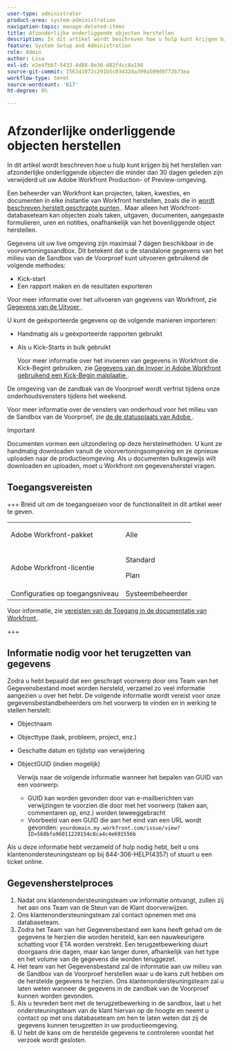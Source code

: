 ```yaml
---
user-type: administrator
product-area: system-administration
navigation-topic: manage-deleted-items
title: Afzonderlijke onderliggende objecten herstellen
description: In dit artikel wordt beschreven hoe u hulp kunt krijgen bij het herstellen van afzonderlijke onderliggende objecten die minder dan 30 dagen geleden zijn verwijderd uit uw Adobe Workfront Production- of Preview-omgeving.
feature: System Setup and Administration
role: Admin
author: Lisa
exl-id: e2e4fbb7-5433-4d88-8e36-d82f4cc8a194
source-git-commit: 156341072c291b5c03432da399a509d9772b73ea
workflow-type: tm+mt
source-wordcount: '617'
ht-degree: 0%

---
```


# Afzonderlijke onderliggende objecten herstellen

In dit artikel wordt beschreven hoe u hulp kunt krijgen bij het herstellen van afzonderlijke onderliggende objecten die minder dan 30 dagen geleden zijn verwijderd uit uw Adobe Workfront Production- of Preview-omgeving.

Een beheerder van Workfront kan projecten, taken, kwesties, en documenten in elke instantie van Workfront herstellen, zoals die in [ wordt beschreven herstelt geschrapte punten ](../../../administration-and-setup/manage-workfront/manage-deleted-items/restore-deleted-items.md). Maar alleen het Workfront-databaseteam kan objecten zoals taken, uitgaven, documenten, aangepaste formulieren, uren en notities, onafhankelijk van het bovenliggende object herstellen.

Gegevens uit uw live omgeving zijn maximaal 7 dagen beschikbaar in de voorvertoningssandbox. Dit betekent dat u de standalone gegevens van het milieu van de Sandbox van de Voorproef kunt uitvoeren gebruikend de volgende methodes:

* Kick-start
* Een rapport maken en de resultaten exporteren

Voor meer informatie over het uitvoeren van gegevens van Workfront, zie [ Gegevens van de Uitvoer ](../../../reports-and-dashboards/reports/creating-and-managing-reports/export-data.md).

U kunt de geëxporteerde gegevens op de volgende manieren importeren:

* Handmatig als u geëxporteerde rapporten gebruikt
* Als u Kick-Starts in bulk gebruikt

  Voor meer informatie over het invoeren van gegevens in Workfront die Kick-Begint gebruiken, zie [ Gegevens van de Invoer in Adobe Workfront gebruikend een Kick-Begin malplaatje ](../../../administration-and-setup/manage-workfront/using-kick-starts/import-data-via-kickstarts.md).

De omgeving van de zandbak van de Voorproef wordt verfrist tijdens onze onderhoudsvensters tijdens het weekend.

Voor meer informatie over de vensters van onderhoud voor het milieu van de Sandbox van de Voorproef, zie [ de de statusplaats van Adobe ](https://status.adobe.com).

>[!IMPORTANT]
>
>Documenten vormen een uitzondering op deze herstelmethoden. U kunt ze handmatig downloaden vanuit de voorvertoningsomgeving en ze opnieuw uploaden naar de productieomgeving. Als u documenten bulksgewijs wilt downloaden en uploaden, moet u Workfront om gegevensherstel vragen.

## Toegangsvereisten

+++ Breid uit om de toegangseisen voor de functionaliteit in dit artikel weer te geven.

<table style="table-layout:auto"> 
 <col> 
 <col> 
 <tbody> 
  <tr> 
   <td>Adobe Workfront-pakket</td> 
   <td><p>Alle</p></td> 
  </tr> 
  <tr> 
   <td>Adobe Workfront-licentie</td> 
   <td><p>Standard</p>
       <p>Plan</p></td>
  </tr> 
  <tr> 
   <td>Configuraties op toegangsniveau</td> 
   <td>Systeembeheerder</td> 
  </tr> 
 </tbody> 
</table>

Voor informatie, zie [ vereisten van de Toegang in de documentatie van Workfront ](/help/quicksilver/administration-and-setup/add-users/access-levels-and-object-permissions/access-level-requirements-in-documentation.md).

+++

## Informatie nodig voor het terugzetten van gegevens

Zodra u hebt bepaald dat een geschrapt voorwerp door ons Team van het Gegevensbestand moet worden hersteld, verzamel zo veel informatie aangezien u over het hebt. De volgende informatie wordt vereist voor onze gegevensbestandbeheerders om het voorwerp te vinden en in werking te stellen herstelt:

* Objectnaam
* Objecttype (taak, probleem, project, enz.)
* Geschatte datum en tijdstip van verwijdering
* ObjectGUID (indien mogelijk)

  Verwijs naar de volgende informatie wanneer het bepalen van GUID van een voorwerp:

   * GUID kan worden gevonden door van e-mailberichten van verwijzingen te voorzien die door met het voorwerp (taken aan, commentaren op, enz.) worden teweeggebracht
   * Voorbeeld van een GUID die aan het eind van een URL wordt gevonden: `yourdomain.my.workfront.com/issue/view?ID=568bfa96011220154c8ca4c4e691556b`

Als u deze informatie hebt verzameld of hulp nodig hebt, belt u ons klantenondersteuningsteam op bij 844-306-HELP(4357) of stuurt u een ticket online.

## Gegevensherstelproces

1. Nadat ons klantenondersteuningsteam uw informatie ontvangt, zullen zij het aan ons Team van de Steun van de Klant doorverwijzen.
1. Ons klantenondersteuningsteam zal contact opnemen met ons databaseteam.
1. Zodra het Team van het Gegevensbestand een kans heeft gehad om de gegevens te herzien die worden hersteld, kan een nauwkeurigere schatting voor ETA worden verstrekt. Een terugzetbewerking duurt doorgaans drie dagen, maar kan langer duren, afhankelijk van het type en het volume van de gegevens die worden teruggezet.
1. Het team van het Gegevensbestand zal de informatie aan uw milieu van de Sandbox van de Voorproef herstellen waar u de kans zult hebben om de herstelde gegevens te herzien. Ons klantenondersteuningsteam zal u laten weten wanneer de gegevens in de zandbak van de Voorproef kunnen worden gevonden.
1. Als u tevreden bent met de terugzetbewerking in de sandbox, laat u het ondersteuningsteam van de klant hiervan op de hoogte en neemt u contact op met ons databaseteam om hen te laten weten dat zij de gegevens kunnen terugzetten in uw productieomgeving.
1. U hebt de kans om de herstelde gegevens te controleren voordat het verzoek wordt gesloten.
